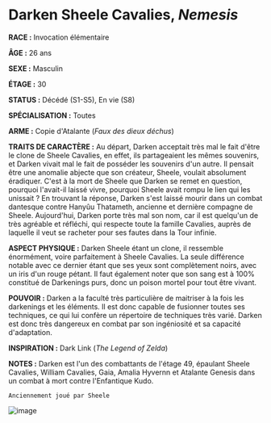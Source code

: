 # Darken Sheele Cavalies, *Nemesis*

**RACE :** Invocation élémentaire

**ÂGE :** 26 ans

**SEXE :** Masculin

**ÉTAGE :** 30

**STATUS :** Décédé (S1-S5), En vie (S8)

**SPÉCIALISATION :** Toutes

**ARME :** Copie d'Atalante (*Faux des dieux déchus*)

**TRAITS DE CARACTÈRE :** Au départ, Darken acceptait très mal le fait d'être le clone de Sheele Cavalies, en effet, ils partageaient les mêmes souvenirs, et Darken vivait mal le fait de posséder les souvenirs d'un autre. Il pensait être une anomalie abjecte que son créateur, Sheele, voulait absolument éradiquer. C'est à la mort de Sheele que Darken se remet en question, pourquoi l'avait-il laissé vivre, pourquoi Sheele avait rompu le lien qui les unissait ? En trouvant la réponse, Darken s'est laissé mourir dans un combat dantesque contre Hanyûu Thatameth, ancienne et dernière compagne de Sheele. Aujourd'hui, Darken porte très mal son nom, car il est quelqu'un de très agréable et réfléchi, qui respecte toute la famille Cavalies, auprès de laquelle il veut se racheter pour ses fautes dans la Tour infinie.

**ASPECT PHYSIQUE :** Darken Sheele étant un clone, il ressemble énormément, voire parfaitement à Sheele Cavalies. La seule différence notable avec ce dernier étant que ses yeux sont complètement noirs, avec un iris d'un rouge pétant. Il faut également noter que son sang est à 100% constitué de Darkenings purs, donc un poison mortel pour tout être vivant.

**POUVOIR :** Darken a la faculté très particulière de maitriser à la fois les darkenings et les éléments. Il est donc capable de fusionner toutes ses techniques, ce qui lui confère un répertoire de techniques très varié. Darken est donc très dangereux en combat par son ingéniosité et sa capacité d'adaptation.

**INSPIRATION :** Dark Link (*The Legend of Zelda*)

**NOTES :** Darken est l'un des combattants de l'étage 49, épaulant Sheele Cavalies, William Cavalies, Gaia, Amalia Hyvernn et Atalante Genesis dans un combat à mort contre l'Enfantique Kudo.

`Anciennement joué par Sheele`

![image](https://enyxia.alkanife.fr/images/characters/darken_sheele.png)
